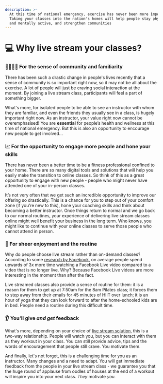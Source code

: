 ```yaml
---
description: >-
  At this time of national emergency, exercise has never been more important.
  Taking your classes into the nation's homes will help people stay physically
  and mentally active, and strengthen communities
---
```


# 💻 Why live stream your classes?

### 👨‍👩‍👧‍👦 For the sense of community and familiarity

There has been such a drastic change in people's lives recently that a sense of community is so important right now, so it may not be all about the exercise. A lot of people will just be craving social interaction at the moment. By joining a live stream class, participants will feel a part of something bigger.

What's more, for isolated people to be able to see an instructor with whom they are familiar, and even the friends they usually see in a class, is hugely important right now. As an instructor, your value right now cannot be overemphasised! You are **essential** for people’s health and wellness at this time of national emergency. But this is also an opportunity to encourage new people to get involved...

### 📈 For the opportunity to engage more people and hone your skills

There has never been a better time to be a fitness professional confined to your home. There are so many digital tools and solutions that will help you easily make the transition to online classes. So think of this as a great opportunity to engage with new people - people who might never have attended one of your in-person classes.

It’s not very often that we get such an incredible opportunity to improve our offering so drastically. This is a chance for you to step out of your comfort zone \(if you're new to this\), hone your coaching skills and think about becoming a better instructor. Once things return to normal and we go back to our normal routines, your experience of delivering live stream classes online might well benefit your business in the long term. Who knows, you might like to continue with your online classes to serve those people who cannot attend in person.

### 👏 For sheer enjoyment and the routine

Why do people choose live stream rather than on-demand classes? According to some [research by Facebook](https://about.fb.com/news/2016/03/news-feed-fyi-taking-into-account-live-video-when-ranking-feed/), on average people spend upwards of 3x more time watching a Facebook Live video compared to a video that is no longer live. Why? Because Facebook Live videos are more interesting in the moment than after the fact.

Live streamed classes also provide a sense of routine for them: it is a reason for them to get up at 7:50am for the 8am Pilates class; it forces them to step away from their emails for 45 minutes of HIIT over lunch; it is an hour of yoga that they can look forward to after the home-schooled kids are in bed. People need a routine during this difficult time.

### 👂 You'll give _and get_ feedback

What's more, depending on your choice of [live stream solution](../how-to-set-up-for-living-streaming/your-tech-set-up/choosing-a-live-streaming-solution/), this is a two-way relationship. People will watch you, but you can interact with them as they workout in your class. You can still provide advice, tips and the words of encouragement that people still crave. You motivate them.

And finally, let's not forget, this is a challenging time for you as an instructor. Many changes and a need to adapt. You will get immediate feedback from the people in your live stream class - we guarantee you that the huge round of applause from oodles of houses at the end of a workout will inspire you into your next class. _They_ motivate _you._

